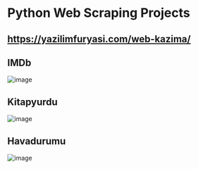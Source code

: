 # Python Web Scraping Projects

## https://yazilimfuryasi.com/web-kazima/

## IMDb
![image](https://user-images.githubusercontent.com/84662757/125629804-bd414c14-9292-4dab-903c-a03201ddf1ba.png)

## Kitapyurdu
![image](https://user-images.githubusercontent.com/84662757/125629851-8b85be9f-7cb1-4a61-a8d5-7637fe1d5f3b.png)

## Havadurumu
![image](https://user-images.githubusercontent.com/84662757/125629913-99076cc7-c335-40b4-b744-3041e8aff867.png)
